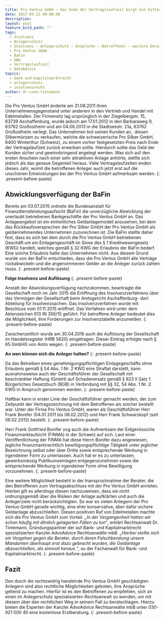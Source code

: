 ```yaml
---
title: Pro Ventus GmbH – das Ende der Vertragslaufzeit birgt ein bitteres Erwachen für die Anleger
date: 2017-03-23 00:00:00
description:
layout: post
feature_bild_path: ""
tags:
  - Insolvenz
  - Anlegerschutz
  - Insolvenz – Anlegerschutz – Ansprüche – Betroffener – weitere Details
  - Pro Ventus GmbH
  - BaFin
  - KWG
  - Vertragslaufzeit
  - AdvoAdvice
topics:
  - bank-und-kapitalmarktrecht
  - anlegerschutz
  - insolvenzrecht
author: dr-sven-tintemann
---
```



Die Pro Ventus GmbH änderte am 31.08.2011 ihren Unternehmensgegenstand unter anderem in den Vertrieb und Handel mit Edelmetallen. Der Firmensitz lag ursprünglich in der Ziegelbergstr. 15, 63739 Aschaffenburg, wurde jedoch am 17.01.2012 in den Barbaraweg 9, 63762 Großostheim und am 04.06.2013 in die Stadtseestr. 21a, 63762 Großostheim verlegt. Das Unternehmen bot seinen Kunden an,  diesen Silbermünzen zu verkaufen, welche die schweizerische Pro Silber GmbH, 8400 Winterthur (Schweiz), zu einem vorher festgesetzten Preis nach Ende der Vertragslaufzeit zurück erwerben sollte. Hierdurch sollte das Geld der Kunden sicher und gewinnbringend angelegt werden. Was sich auf den ersten Anschein nach einer sehr attraktiven Anlage anhörte, stellte sich jedoch als das genaue Gegenteil heraus. Viele Vertragslaufzeiten enden dieses Jahr, womit die betroffenen Anleger auch jetzt erst auf die unschönen Entwicklungen bei der Pro Ventus GmbH aufmerksam werden.
{: .present-before-paste}

## Abwicklungsverfügung der BaFin

Bereits am 03.07.2015 ordnete die Bundesanstalt für Finanzdienstleistungsaufsicht (BaFin) die unverzügliche Abwicklung der unerlaubt betriebenen Bankgeschäfte der Pro Ventus GmbH an. Das Anlageangebot ist ein einheitliches Geldanlagemodell anzusehen, bei dem das Rückkaufsversprechen der Pro Silber GmbH der Pro Ventus GmbH als geldannehmendes Unternehmen zuzurechnen ist. Die BaFin stellte daher fest, dass es sich bei dem durch die Pro Ventus GmbH betriebenen Geschäft um ein Einlagengeschäft im Sinne des § 1 Kreditwesengesetz (KWG) handelt, welches gemäß § 32 KWG der Erlaubnis der BaFin bedarf. Eine solche Erlaubnis hatte das Unternehmen nicht. Aus diesem Grund wurde von der BaFin entschieden, dass die Pro Ventus GmbH alle Verträge rückabwickeln und die angenommenen Gelder an die Anleger zurück zahlen muss.
{: .present-before-paste}

**Folge Insolvenz und Auflösung**
{: .present-before-paste}

Anstatt der Abwicklungsverfügung nachzukommen, beantragte die Gesellschaft noch im Jahr 2015 die Eröffnung des Insolvenzverfahrens über das Vermögen der Gesellschaft beim Amtsgericht Aschaffenburg- dort Abteilung für Insolvenzsachen. Das Insolvenzverfahren wurde mit Beschluss vom 01.11.2015 eröffnet. Das Verfahren wird unter dem Aktenzeichen 613 IN 356/15 geführt. Für betroffene Anleger bedeutet dies die Möglichkeit, ihre Forderungen zur Insolvenztabelle anzumelden.
{: .present-before-paste}

Zwischenzeitlich wurde am 30.04.2016 auch die Auflösung der Gesellschaft im Handelsregister (HRB 5620) eingetragen. Dieser Eintrag erfolgte nach § 65 GmbHG von Amts wegen.
{: .present-before-paste}

**An wen können sich die Anleger halten?**
{: .present-before-paste}

Da das Betreiben eines genehmigungspflichtigen Einlagegeschäfts ohne Erlaubnis gemäß § 54 Abs. 1 Nr. 2 KWG eine Straftat darstellt, kann ausnahmsweise auch der Geschäftsführer der Gesellschaft mit beschränkter Haftung (GmbH) auf Schadenersatz gemäß § 823 II Satz 1 Bürgerliches Gesetzbuch (BGB) in Verbindung mit §§ 32, 54 Abs. 1 Nr. 2 KWG in Anspruch genommen werden.
{: .present-before-paste}

Haftbar kann in erster Linie der Geschäftsführer gemacht werden, der zum Zeitpunkt der Vertragszeichnung mit dem Betroffenen als solcher bestellt war. Unter der Firma Pro Ventus GmbH, waren als Geschäftsführer Herr Frank Bonifer (04.01.2011 bis 06.02.2012) und Herr Frank Schwarzkopf (seit 06.02.2012) bestellt.
{: .present-before-paste}

Herr Frank Gottfried Bonifer zog auch die Aufmerksam der Eidgenössiche Finanzmarktaufsicht (FINMA) in der Schweiz auf sich. Laut einer Veröffentlichung der FINMA hat diese Herrn Bonifer dazu angewiesen, jegliche finanzmarktrechtlich bewilligungspflichtige Tätigkeit unter jeglicher Bezeichnung selbst oder über Dritte sowie entsprechende Werbung in irgendeiner Form zu unterlassen. Auch hat er es zu unterlassen, gewerbsmässig Publikumseinlagen entgegenzunehmen sowie die entsprechende Werbung in irgendeiner Form ohne Bewilligung vorzunehmen.
{: .present-before-paste}

Eine weitere Möglichkeit besteht in der Inanspruchnahme der Berater, die den Betroffenen zum Vertragsabschluss mit der Pro Ventus GmbH anrieten. Hierbei gilt es allerdings diesen nachzuweisen, dass sie nicht ordnungsgemäß über die Risiken der Anlage aufklärten und auch die Anlegerziele nicht berücksichtigten. So war es vielen Anlegern der Pro Ventus GmbH gerade wichtig, eine eher konservative, aber dafür sichere Geldanlage abzuschließen. Diesen positiven Ruf von Edelmetallen machte sich die Pro Ventus GmbH zum Vorteil. *„In der Vergangenheit hatten wir schon häufig mit ähnlich gelagerten Fällen zu tun“*, erklärt Rechtsanwalt Dr. Tintemann, Gründungspartner der auf Bank- und Kapitalmarktrecht spezialisierten Kanzlei AdvoAdvice Rechtsanwälte mbB. *„Hierbei stellte sich ein Vorgehen gegen die Berater, durch deren Falschberatung unsere Mandanten überhaupt erst dazu gebracht wurden, die Geldanlage abzuschließen, als sinnvoll heraus.“*, so der Fachanwalt für Bank- und Kapitalmarktrecht.
{: .present-before-paste}

## Fazit

Den durch die rechtswidrig handelnde Pro Ventus GmbH geschädigten Anlegern sind also rechtliche Möglichkeiten geboten, ihre Ansprüche geltend zu machen. Hierfür ist es den Betroffenen zu empfehlen, sich an einen im Anlegerschutz spezialisierten Rechtsanwalt zu wenden, um mit diesem über den rechtlichen Weg in seinem Fall zu beratschlagen. Hierzu bieten die Experten der Kanzlei AdvoAdvice Rechtsanwälte mbB unter 030-921 000 40 eine kostenlose Erstberatung.
{: .present-before-paste}